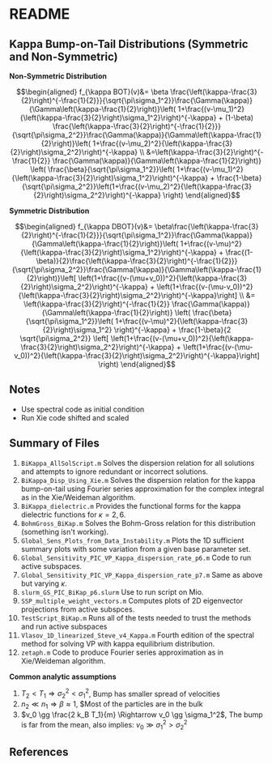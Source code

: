 # README
## Kappa Bump-on-Tail Distributions (Symmetric and Non-Symmetric)
**Non-Symmetric Distribution**
```math
\begin{aligned}
f_{\kappa BOT}(v)&=  \beta \frac{\left(\kappa-\frac{3}{2}\right)^{-\frac{1}{2}}}{\sqrt{\pi\sigma_1^2}}\frac{\Gamma(\kappa)}{\Gamma\left(\kappa-\frac{1}{2}\right)}\left( 1+\frac{(v-\mu_1)^2}{\left(\kappa-\frac{3}{2}\right)\sigma_1^2}\right)^{-\kappa} + (1-\beta) \frac{\left(\kappa-\frac{3}{2}\right)^{-\frac{1}{2}}}{\sqrt{\pi\sigma_2^2}}\frac{\Gamma(\kappa)}{\Gamma\left(\kappa-\frac{1}{2}\right)}\left( 1+\frac{(v-\mu_2)^2}{\left(\kappa-\frac{3}{2}\right)\sigma_2^2}\right)^{-\kappa} \\
 &=\left(\kappa-\frac{3}{2}\right)^{-\frac{1}{2}} \frac{\Gamma(\kappa)}{\Gamma\left(\kappa-\frac{1}{2}\right)} \left( \frac{\beta}{\sqrt{\pi\sigma_1^2}}\left( 1+\frac{(v-\mu_1)^2}{\left(\kappa-\frac{3}{2}\right)\sigma_1^2}\right)^{-\kappa} +  \frac{1-\beta}{\sqrt{\pi\sigma_2^2}}\left(1+\frac{(v-\mu_2)^2}{\left(\kappa-\frac{3}{2}\right)\sigma_2^2}\right)^{-\kappa} \right)
\end{aligned}
```

**Symmetric Distribution**
```math
\begin{aligned}
f_{\kappa DBOT}(v)&=  \beta\frac{\left(\kappa-\frac{3}{2}\right)^{-\frac{1}{2}}}{\sqrt{\pi\sigma_1^2}}\frac{\Gamma(\kappa)}{\Gamma\left(\kappa-\frac{1}{2}\right)}\left( 1+\frac{(v-\mu)^2}{\left(\kappa-\frac{3}{2}\right)\sigma_1^2}\right)^{-\kappa} + \frac{(1-\beta)}{2}\frac{\left(\kappa-\frac{3}{2}\right)^{-\frac{1}{2}}}{\sqrt{\pi\sigma_2^2}}\frac{\Gamma(\kappa)}{\Gamma\left(\kappa-\frac{1}{2}\right)}\left[ \left(1+\frac{(v-(\mu+v_0))^2}{\left(\kappa-\frac{3}{2}\right)\sigma_2^2}\right)^{-\kappa} + \left(1+\frac{(v-(\mu-v_0))^2}{\left(\kappa-\frac{3}{2}\right)\sigma_2^2}\right)^{-\kappa}\right] \\
 &=  \left(\kappa-\frac{3}{2}\right)^{-\frac{1}{2}} \frac{\Gamma(\kappa)}{\Gamma\left(\kappa-\frac{1}{2}\right)} \left( \frac{\beta}{\sqrt{\pi\sigma_1^2}}\left( 1+\frac{(v-\mu)^2}{\left(\kappa-\frac{3}{2}\right)\sigma_1^2} \right)^{-\kappa} + \frac{1-\beta}{2 \sqrt{\pi\sigma_2^2}} \left[ \left(1+\frac{(v-(\mu+v_0))^2}{\left(\kappa-\frac{3}{2}\right)\sigma_2^2}\right)^{-\kappa} + \left(1+\frac{(v-(\mu-v_0))^2}{\left(\kappa-\frac{3}{2}\right)\sigma_2^2}\right)^{-\kappa}\right] \right)
\end{aligned}
```

## Notes
- Use spectral code as initial condition
- Run Xie code shifted and scaled

## Summary of Files
1. `BiKappa_AllSolScript.m` Solves the dispersion relation for all solutions and attempts to ignore redundant or incorrect solutions.
3. `BiKappa_Disp_Using_Xie.m` Solves the dispersion relation for the kappa bump-on-tail using Fourier series approximation for the complex integral as in the Xie/Weideman algorithm.
3. `BiKappa_dielectric.m` Provides the functional forms for the kappa dielectric functions for $\kappa=2,6$.
4. `BohmGross_BiKap.m` Solves the Bohm-Gross relation for this distribution (something isn't working).
1. `Global_Sens_Plots_from_Data_Instability.m` Plots the 1D sufficient summary plots with some variation from a given base parameter set. 
2. `Global_Sensitivity_PIC_VP_Kappa_dispersion_rate_p6.m` Code to run active subspaces.
2. `Global_Sensitivity_PIC_VP_Kappa_dispersion_rate_p7.m` Same as above but varying $\kappa$.
7. `slurm_GS_PIC_BiKap_p6.slurm` Use to run script on Mio.
4. `SSP_multiple_weight_vectors.m` Computes plots of 2D eigenvector projections from active subspces.
5. `TestScript_BiKap.m` Runs all of the tests needed to trust the methods and run active subspaces
5. `Vlasov_1D_linearized_Steve_v4_Kappa.m` Fourth edition of the spectral method for solving VP with kappa equilibrium distribution.
8. `zetaph.m` Code to produce Fourier series approximation as in Xie/Weideman algorithm.

**Common analytic assumptions**
1. $T_2 < T_1 \Rightarrow \sigma_2^2 < \sigma_1^2$, Bump has smaller spread of velocities
2. $n_2 \ll n_1 \Rightarrow \beta\approx 1$, $Most of the particles are in the bulk
3. $v_0 \gg \frac{2 k_B T_1}{m} \Rightarrow v_0 \gg \sigma_1^2$, The bump is far from the mean, also implies: $v_0 \gg \sigma_1^2 > \sigma_2^2$

## References

